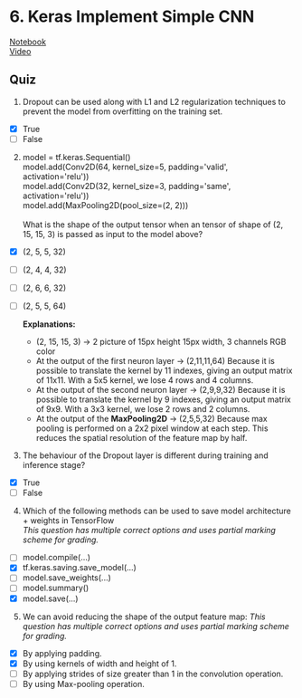 # 6. Keras Implement Simple CNN
[Notebook](https://colab.research.google.com/drive/1g44ph-zvQM2wQ-kyMeLNAD0o73aX1wHN)<br>
[Video](https://www.youtube.com/watch?v=nYFybn7GXp8)<br>

## Quiz
1. Dropout can be used along with L1 and L2 regularization techniques to prevent the model from overfitting on the training set.
- [x] True
- [ ] False

2. model = tf.keras.Sequential()<br>
model.add(Conv2D(64, kernel_size=5, padding='valid', activation='relu'))<br>
model.add(Conv2D(32, kernel_size=3, padding='same', activation='relu'))<br>
model.add(MaxPooling2D(pool_size=(2, 2)))<br><br>
What is the shape of the output tensor when an tensor of shape of (2, 15, 15, 3) is passed as input to the model above?
- [x] (2, 5, 5, 32)
- [ ] (2, 4, 4, 32)
- [ ] (2, 6, 6, 32)
- [ ] (2, 5, 5, 64) 

    **Explanations:**<br>
    - (2, 15, 15, 3) &rarr; 2 picture of 15px height 15px width, 3 channels RGB color<br>
    - At the output of the first neuron layer &rarr; (2,11,11,64) Because it is possible to translate the kernel by 11 indexes, giving an output matrix of 11x11. With a 5x5 kernel, we lose 4 rows and 4 columns.
    - At the output of the second neuron layer &rarr; (2,9,9,32) Because it is possible to translate the kernel by 9 indexes, giving an output matrix of 9x9. With a 3x3 kernel, we lose 2 rows and 2 columns.
    - At the output of the **MaxPooling2D** &rarr; (2,5,5,32) Because max pooling is performed on a 2x2 pixel window at each step. This reduces the spatial resolution of the feature map by half.

3. The behaviour of the Dropout layer is different during training and inference stage?
- [x] True
- [ ] False

4. Which of the following methods can be used to save model architecture + weights in TensorFlow<br>
*This question has multiple correct options and uses partial marking scheme for grading.*
- [ ] model.compile(...)
- [x] tf.keras.saving.save_model(...)
- [ ] model.save_weights(...)
- [ ] model.summary()
- [x] model.save(...)

5. We can avoid reducing the shape of the output feature map:
*This question has multiple correct options and uses partial marking scheme for grading.*
- [x] By applying padding.
- [x] By using kernels of width and height of 1.
- [ ] By applying strides of size greater than 1 in the convolution operation.
- [ ] By using Max-pooling operation. 